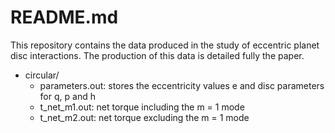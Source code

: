 # README.md

This repository contains the data produced in the study of eccentric planet disc interactions. The production of this data is detailed fully the paper.

- circular/ 
  - parameters.out: stores the eccentricity values e and disc parameters for q, p and h
  - t_net_m1.out: net torque including the m = 1 mode
  - t_net_m2.out: net torque excluding the m = 1 mode
